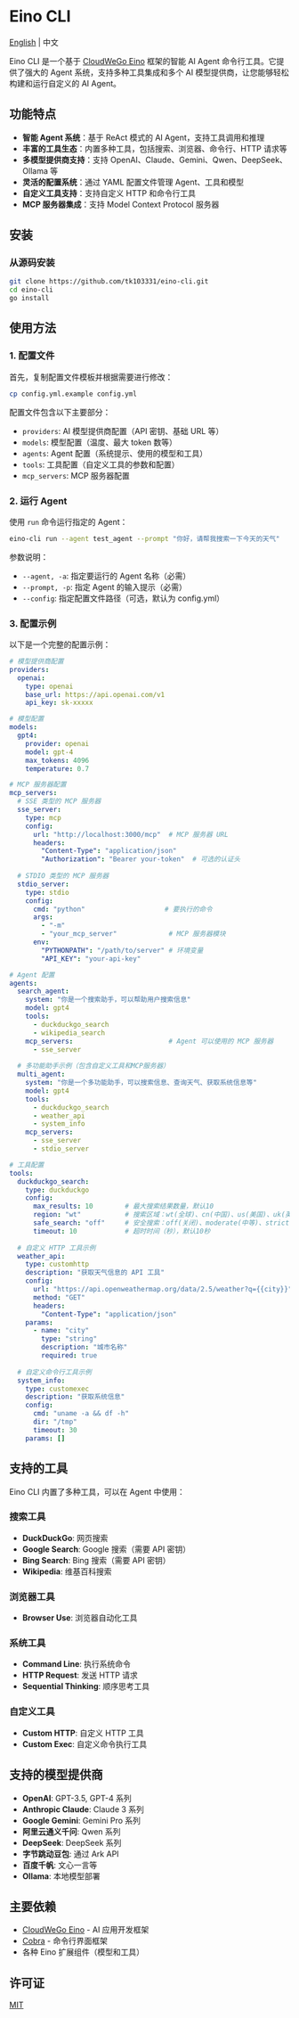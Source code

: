 # Eino CLI

[English](README_EN.md) | 中文

Eino CLI 是一个基于 [CloudWeGo Eino](https://github.com/cloudwego/eino) 框架的智能 AI Agent 命令行工具。它提供了强大的 Agent 系统，支持多种工具集成和多个 AI 模型提供商，让您能够轻松构建和运行自定义的 AI Agent。

## 功能特点

- **智能 Agent 系统**：基于 ReAct 模式的 AI Agent，支持工具调用和推理
- **丰富的工具生态**：内置多种工具，包括搜索、浏览器、命令行、HTTP 请求等
- **多模型提供商支持**：支持 OpenAI、Claude、Gemini、Qwen、DeepSeek、Ollama 等
- **灵活的配置系统**：通过 YAML 配置文件管理 Agent、工具和模型
- **自定义工具支持**：支持自定义 HTTP 和命令行工具
- **MCP 服务器集成**：支持 Model Context Protocol 服务器

## 安装

### 从源码安装

```bash
git clone https://github.com/tk103331/eino-cli.git
cd eino-cli
go install
```

## 使用方法

### 1. 配置文件

首先，复制配置文件模板并根据需要进行修改：

```bash
cp config.yml.example config.yml
```

配置文件包含以下主要部分：
- `providers`: AI 模型提供商配置（API 密钥、基础 URL 等）
- `models`: 模型配置（温度、最大 token 数等）
- `agents`: Agent 配置（系统提示、使用的模型和工具）
- `tools`: 工具配置（自定义工具的参数和配置）
- `mcp_servers`: MCP 服务器配置

### 2. 运行 Agent

使用 `run` 命令运行指定的 Agent：

```bash
eino-cli run --agent test_agent --prompt "你好，请帮我搜索一下今天的天气"
```

参数说明：
- `--agent, -a`: 指定要运行的 Agent 名称（必需）
- `--prompt, -p`: 指定 Agent 的输入提示（必需）
- `--config`: 指定配置文件路径（可选，默认为 config.yml）

### 3. 配置示例

以下是一个完整的配置示例：

```yaml
# 模型提供商配置
providers:
  openai:
    type: openai
    base_url: https://api.openai.com/v1
    api_key: sk-xxxxx

# 模型配置
models:
  gpt4:
    provider: openai
    model: gpt-4
    max_tokens: 4096
    temperature: 0.7

# MCP 服务器配置
mcp_servers:
  # SSE 类型的 MCP 服务器
  sse_server:
    type: mcp
    config:
      url: "http://localhost:3000/mcp"  # MCP 服务器 URL
      headers:
        "Content-Type": "application/json"
        "Authorization": "Bearer your-token"  # 可选的认证头
  
  # STDIO 类型的 MCP 服务器
  stdio_server:
    type: stdio
    config:
      cmd: "python"                    # 要执行的命令
      args:
        - "-m"
        - "your_mcp_server"             # MCP 服务器模块
      env:
        "PYTHONPATH": "/path/to/server" # 环境变量
        "API_KEY": "your-api-key"

# Agent 配置
agents:
  search_agent:
    system: "你是一个搜索助手，可以帮助用户搜索信息"
    model: gpt4
    tools:
      - duckduckgo_search
      - wikipedia_search
    mcp_servers:                        # Agent 可以使用的 MCP 服务器
      - sse_server
  
  # 多功能助手示例（包含自定义工具和MCP服务器）
  multi_agent:
    system: "你是一个多功能助手，可以搜索信息、查询天气、获取系统信息等"
    model: gpt4
    tools:
      - duckduckgo_search
      - weather_api
      - system_info
    mcp_servers:
      - sse_server
      - stdio_server

# 工具配置
tools:
  duckduckgo_search:
    type: duckduckgo
    config:
      max_results: 10        # 最大搜索结果数量，默认10
      region: "wt"           # 搜索区域：wt(全球)、cn(中国)、us(美国)、uk(英国)
      safe_search: "off"     # 安全搜索：off(关闭)、moderate(中等)、strict(严格)
      timeout: 10            # 超时时间（秒），默认10秒
  
  # 自定义 HTTP 工具示例
  weather_api:
    type: customhttp
    description: "获取天气信息的 API 工具"
    config:
      url: "https://api.openweathermap.org/data/2.5/weather?q={{city}}"
      method: "GET"
      headers:
        "Content-Type": "application/json"
    params:
      - name: "city"
        type: "string"
        description: "城市名称"
        required: true
  
  # 自定义命令行工具示例
  system_info:
    type: customexec
    description: "获取系统信息"
    config:
      cmd: "uname -a && df -h"
      dir: "/tmp"
      timeout: 30
    params: []
```

## 支持的工具

Eino CLI 内置了多种工具，可以在 Agent 中使用：

### 搜索工具
- **DuckDuckGo**: 网页搜索
- **Google Search**: Google 搜索（需要 API 密钥）
- **Bing Search**: Bing 搜索（需要 API 密钥）
- **Wikipedia**: 维基百科搜索

### 浏览器工具
- **Browser Use**: 浏览器自动化工具

### 系统工具
- **Command Line**: 执行系统命令
- **HTTP Request**: 发送 HTTP 请求
- **Sequential Thinking**: 顺序思考工具

### 自定义工具
- **Custom HTTP**: 自定义 HTTP 工具
- **Custom Exec**: 自定义命令执行工具

## 支持的模型提供商

- **OpenAI**: GPT-3.5, GPT-4 系列
- **Anthropic Claude**: Claude 3 系列
- **Google Gemini**: Gemini Pro 系列
- **阿里云通义千问**: Qwen 系列
- **DeepSeek**: DeepSeek 系列
- **字节跳动豆包**: 通过 Ark API
- **百度千帆**: 文心一言等
- **Ollama**: 本地模型部署

## 主要依赖

- [CloudWeGo Eino](https://github.com/cloudwego/eino) - AI 应用开发框架
- [Cobra](https://github.com/spf13/cobra) - 命令行界面框架
- 各种 Eino 扩展组件（模型和工具）

## 许可证

[MIT](LICENSE)